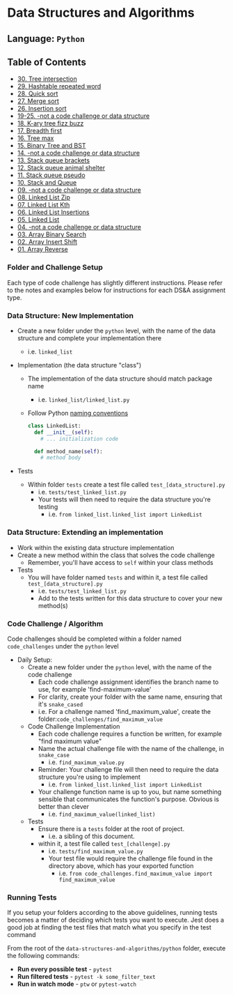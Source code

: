 # Data Structures and Algorithms

## Language: `Python`

## Table of Contents

- [30. Tree intersection](./docs/tree_intersection/README.md)
- [29. Hashtable repeated word](./docs/hashtable_repeated_word/README.md)
- [28. Quick sort](../sorting/quick/README.md)
- [27. Merge sort](../sorting/merge/README.md)
- [26. Insertion sort](../sorting/insertion/README.md)
- [19-25. -not a code challenge or data structure]()
- [18. K-ary tree fizz buzz](./docs/tree_fizz_buzz/README.md)
- [17. Breadth first](./docs/tree_breadth_first/README.md)
- [16. Tree max](./docs/tree_max/README.md)
- [15. Binary Tree and BST](./docs/trees/README.md)
- [14. -not a code challenge or data structure]()
- [13. Stack queue brackets](./docs/stack_queue_brackets/README.md)
- [12. Stack queue animal shelter](./docs/stack_queue_animal_shelter/README.md)
- [11. Stack queue pseudo](./docs/stack_queue_pseudo/README.md)
- [10. Stack and Queue](./docs/stack_and_queue/README.md)
- [09. -not a code challenge or data structure]()
- [08. Linked List Zip](./docs/linked_list_zip/README.md)
- [07. Linked List Kth](./docs/linked_list_kth/README.md)
- [06. Linked List Insertions](./docs/linked_list_insertions/README.md)
- [05. Linked List](./docs/linked_list/README.md)
- [04. -not a code challenge or data structure]()
- [03. Array Binary Search](./docs/array-binary-search/README.md)
- [02. Array Insert Shift](./docs/array-insert-shift/README.md)
- [01. Array Reverse](./docs/array-reverse/README.md)

### Folder and Challenge Setup

Each type of code challenge has slightly different instructions. Please refer to the notes and examples below for instructions for each DS&A assignment type.

### Data Structure: New Implementation

- Create a new folder under the `python` level, with the name of the data structure and complete your implementation there
  - i.e. `linked_list`
- Implementation (the data structure "class")
  - The implementation of the data structure should match package name
    - i.e. `linked_list/linked_list.py`
  - Follow Python [naming conventions](https://www.python.org/dev/peps/pep-0008/#naming-conventions)

    ```python
    class LinkedList:
      def __init__(self):
        # ... initialization code

      def method_name(self):
        # method body
    ```

- Tests
  - Within folder `tests` create a test file called `test_[data_structure].py`
    - i.e. `tests/test_linked_list.py`
    - Your tests will then need to require the data structure you're testing
      - i.e. `from linked_list.linked_list import LinkedList`

### Data Structure: Extending an implementation

- Work within the existing data structure implementation
- Create a new method within the class that solves the code challenge
  - Remember, you'll have access to `self` within your class methods
- Tests
  - You will have folder named `tests` and within it, a test file called `test_[data_structure].py`
    - i.e. `tests/test_linked_list.py`
    - Add to the tests written for this data structure to cover your new method(s)

### Code Challenge / Algorithm

Code challenges should be completed within a folder named `code_challenges` under the `python` level

- Daily Setup:
  - Create a new folder under the `python` level, with the name of the code challenge
    - Each code challenge assignment identifies the branch name to use, for example 'find-maximum-value'
    - For clarity, create your folder with the same name, ensuring that it's `snake_cased`
    - i.e. For a challenge named 'find_maximum_value', create the folder:`code_challenges/find_maximum_value`
  - Code Challenge Implementation
    - Each code challenge requires a function be written, for example "find maximum value"
    - Name the actual challenge file with the name of the challenge, in `snake_case`
      - i.e. `find_maximum_value.py`
    - Reminder: Your challenge file will then need to require the data structure you're using to implement
      - i.e. `from linked_list.linked_list import LinkedList`
    - Your challenge function name is up to you, but name something sensible that communicates the function's purpose. Obvious is better than clever
      - i.e. `find_maximum_value(linked_list)`
  - Tests
    - Ensure there is a `tests` folder at the root of project.
      - i.e. a sibling of this document.
    - within it, a test file called `test_[challenge].py`
      - i.e. `tests/find_maximum_value.py`
      - Your test file would require the challenge file found in the directory above, which has your exported function
        - i.e. `from code_challenges.find_maximum_value import find_maximum_value`

### Running Tests

If you setup your folders according to the above guidelines, running tests becomes a matter of deciding which tests you want to execute.  Jest does a good job at finding the test files that match what you specify in the test command

From the root of the `data-structures-and-algorithms/python` folder, execute the following commands:

- **Run every possible test** - `pytest`
- **Run filtered tests** - `pytest -k some_filter_text`
- **Run in watch mode** - `ptw` or `pytest-watch`
